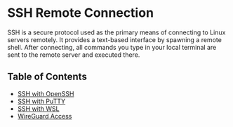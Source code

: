 <h1> SSH Remote Connection </h1>

SSH is a secure protocol used as the primary means of connecting to Linux servers remotely. It provides a text-based interface by spawning a remote shell. After connecting, all commands you type in your local terminal are sent to the remote server and executed there.

<h2> Table of Contents </h2>

- [SSH with OpenSSH](./ssh_openssh.md)
- [SSH with PuTTY](./ssh_putty.md)
- [SSH with WSL](./ssh_wsl.md)
- [WireGuard Access](./ssh_wireguard.md)